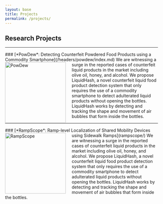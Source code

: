 ```yaml
---
layout: base
title: Projects
permalink: /projects/
---
```


## Research Projects

<!-- Add Line -->
<hr> 
### [*PowDew*: Detecting Counterfeit Powdered Food Products using a Commodity Smartphone](/headers/powdew/index.md)
<img src="../images/powdew/intro.png" alt="PowDew" style="width:200px; float:left; margin-right:20px;">
 We are witnessing a surge in the reported cases of counterfeit liquid products in the market including olive oil, honey, and alcohol. We propose LiquidHash, a novel counterfeit liquid food product detection system that only requires the use of a commodity smartphone to detect adulterated liquid products without opening the bottles. LiquidHash works by detecting and tracking the shape and movement of air bubbles that form inside the bottles.  

<!-- Add Line -->
<hr> 
### [*RampScope*: Ramp-level Localization of Shared Mobility Devices using Sidewalk Ramps](rampscope/)
<img src="../images/rampscope/intro.png" alt="RampScope" style="width:200px; float:left; margin-right:20px;">
 We are witnessing a surge in the reported cases of counterfeit liquid products in the market including olive oil, honey, and alcohol. We propose LiquidHash, a novel counterfeit liquid food product detection system that only requires the use of a commodity smartphone to detect adulterated liquid products without opening the bottles. LiquidHash works by detecting and tracking the shape and movement of air bubbles that form inside the bottles.  
